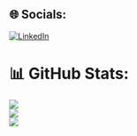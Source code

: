 
## 🌐 Socials:
[![LinkedIn](https://img.shields.io/badge/LinkedIn-%230077B5.svg?logo=linkedin&logoColor=white)](https://linkedin.com/in/jrperxachs) 

# 📊 GitHub Stats:
![](https://github-readme-stats.vercel.app/api?username=GenericPrism&theme=tokyonight&hide_border=false&include_all_commits=true&count_private=true)<br/>
![](https://github-readme-streak-stats.herokuapp.com/?user=GenericPrism&theme=tokyonight&hide_border=false)<br/>
![](https://github-readme-stats.vercel.app/api/top-langs/?username=GenericPrism&theme=tokyonight&hide_border=false&include_all_commits=true&count_private=true&layout=compact)

